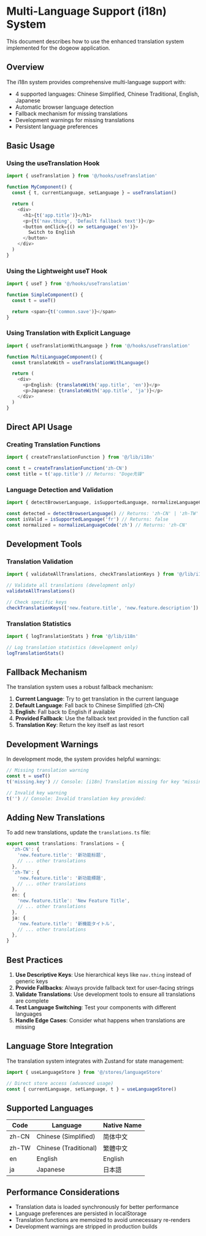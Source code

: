 # Multi-Language Support (i18n) System

This document describes how to use the enhanced translation system implemented for the dogeow application.

## Overview

The i18n system provides comprehensive multi-language support with:

- 4 supported languages: Chinese Simplified, Chinese Traditional, English, Japanese
- Automatic browser language detection
- Fallback mechanism for missing translations
- Development warnings for missing translations
- Persistent language preferences

## Basic Usage

### Using the useTranslation Hook

```typescript
import { useTranslation } from '@/hooks/useTranslation'

function MyComponent() {
  const { t, currentLanguage, setLanguage } = useTranslation()

  return (
    <div>
      <h1>{t('app.title')}</h1>
      <p>{t('nav.thing', 'Default fallback text')}</p>
      <button onClick={() => setLanguage('en')}>
        Switch to English
      </button>
    </div>
  )
}
```

### Using the Lightweight useT Hook

```typescript
import { useT } from '@/hooks/useTranslation'

function SimpleComponent() {
  const t = useT()

  return <span>{t('common.save')}</span>
}
```

### Using Translation with Explicit Language

```typescript
import { useTranslationWithLanguage } from '@/hooks/useTranslation'

function MultiLanguageComponent() {
  const translateWith = useTranslationWithLanguage()

  return (
    <div>
      <p>English: {translateWith('app.title', 'en')}</p>
      <p>Japanese: {translateWith('app.title', 'ja')}</p>
    </div>
  )
}
```

## Direct API Usage

### Creating Translation Functions

```typescript
import { createTranslationFunction } from '@/lib/i18n'

const t = createTranslationFunction('zh-CN')
const title = t('app.title') // Returns: "Doge先锋"
```

### Language Detection and Validation

```typescript
import { detectBrowserLanguage, isSupportedLanguage, normalizeLanguageCode } from '@/lib/i18n'

const detected = detectBrowserLanguage() // Returns: 'zh-CN' | 'zh-TW' | 'en' | 'ja'
const isValid = isSupportedLanguage('fr') // Returns: false
const normalized = normalizeLanguageCode('zh') // Returns: 'zh-CN'
```

## Development Tools

### Translation Validation

```typescript
import { validateAllTranslations, checkTranslationKeys } from '@/lib/i18n'

// Validate all translations (development only)
validateAllTranslations()

// Check specific keys
checkTranslationKeys(['new.feature.title', 'new.feature.description'])
```

### Translation Statistics

```typescript
import { logTranslationStats } from '@/lib/i18n'

// Log translation statistics (development only)
logTranslationStats()
```

## Fallback Mechanism

The translation system uses a robust fallback mechanism:

1. **Current Language**: Try to get translation in the current language
2. **Default Language**: Fall back to Chinese Simplified (zh-CN)
3. **English**: Fall back to English if available
4. **Provided Fallback**: Use the fallback text provided in the function call
5. **Translation Key**: Return the key itself as last resort

## Development Warnings

In development mode, the system provides helpful warnings:

```typescript
// Missing translation warning
const t = useT()
t('missing.key') // Console: [i18n] Translation missing for key "missing.key"...

// Invalid key warning
t('') // Console: Invalid translation key provided:
```

## Adding New Translations

To add new translations, update the `translations.ts` file:

```typescript
export const translations: Translations = {
  'zh-CN': {
    'new.feature.title': '新功能标题',
    // ... other translations
  },
  'zh-TW': {
    'new.feature.title': '新功能標題',
    // ... other translations
  },
  en: {
    'new.feature.title': 'New Feature Title',
    // ... other translations
  },
  ja: {
    'new.feature.title': '新機能タイトル',
    // ... other translations
  },
}
```

## Best Practices

1. **Use Descriptive Keys**: Use hierarchical keys like `nav.thing` instead of generic keys
2. **Provide Fallbacks**: Always provide fallback text for user-facing strings
3. **Validate Translations**: Use development tools to ensure all translations are complete
4. **Test Language Switching**: Test your components with different languages
5. **Handle Edge Cases**: Consider what happens when translations are missing

## Language Store Integration

The translation system integrates with Zustand for state management:

```typescript
import { useLanguageStore } from '@/stores/languageStore'

// Direct store access (advanced usage)
const { currentLanguage, setLanguage, t } = useLanguageStore()
```

## Supported Languages

| Code  | Language              | Native Name |
| ----- | --------------------- | ----------- |
| zh-CN | Chinese (Simplified)  | 简体中文    |
| zh-TW | Chinese (Traditional) | 繁體中文    |
| en    | English               | English     |
| ja    | Japanese              | 日本語      |

## Performance Considerations

- Translation data is loaded synchronously for better performance
- Language preferences are persisted in localStorage
- Translation functions are memoized to avoid unnecessary re-renders
- Development warnings are stripped in production builds
